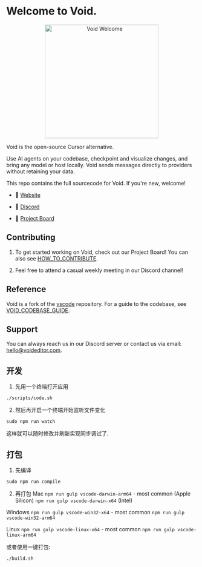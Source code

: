 # Welcome to Void.

<div align="center">
	<img
		src="./src/vs/workbench/browser/parts/editor/media/slice_of_void.png"
	 	alt="Void Welcome"
		width="300"
	 	height="300"
	/>
</div>

Void is the open-source Cursor alternative.

Use AI agents on your codebase, checkpoint and visualize changes, and bring any model or host locally. Void sends messages directly to providers without retaining your data.

This repo contains the full sourcecode for Void. If you're new, welcome!

- 🧭 [Website](https://voideditor.com)

- 👋 [Discord](https://discord.gg/RSNjgaugJs)

- 🚙 [Project Board](https://github.com/orgs/voideditor/projects/2)


## Contributing

1. To get started working on Void, check out our Project Board! You can also see [HOW_TO_CONTRIBUTE](https://github.com/voideditor/void/blob/main/HOW_TO_CONTRIBUTE.md).

2. Feel free to attend a casual weekly meeting in our Discord channel!


## Reference

Void is a fork of the [vscode](https://github.com/microsoft/vscode) repository. For a guide to the codebase, see [VOID_CODEBASE_GUIDE](https://github.com/voideditor/void/blob/main/VOID_CODEBASE_GUIDE.md).

## Support
You can always reach us in our Discord server or contact us via email: hello@voideditor.com.


## 开发

1. 先用一个终端打开应用
```
./scripts/code.sh
```

2. 然后再开启一个终端开始监听文件变化
```
sudo npm run watch
```

这样就可以随时修改并刷新实现同步调试了.

## 打包

1. 先编译
```
sudo npm run compile
```
2. 再打包
Mac
`npm run gulp vscode-darwin-arm64` - most common (Apple Silicon)
`npm run gulp vscode-darwin-x64` (Intel)

Windows
`npm run gulp vscode-win32-x64` - most common
`npm run gulp vscode-win32-arm64`

Linux
`npm run gulp vscode-linux-x64` - most common
`npm run gulp vscode-linux-arm64`

或者使用一键打包:
```
./build.sh
```
